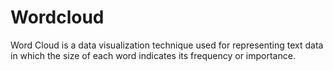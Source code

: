# Wordcloud
Word Cloud is a data visualization technique used for representing text data in which the size of each word indicates its frequency or importance.
